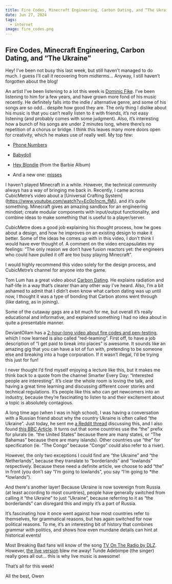 ```yaml
---
title: Fire Codes, Minecraft Engineering, Carbon Dating, and “The Ukraine”
date: Jun 27, 2024
tags:
  - internet
image: fire_codes.png
---
```


## Fire Codes, Minecraft Engineering, Carbon Dating, and “The Ukraine”

Hey! I’ve been not busy this last week, but still haven’t managed to do much. I guess I’ll call it recovering from midterms… Anyway, I still haven’t forgotten about the blog!

An artist I’ve been listening to a lot this week is [Dominic Fike](https://open.spotify.com/artist/6USv9qhCn6zfxlBQIYJ9qs?si=zTQIYV_zRkm-QWBkN5UmgQ). I’ve been listening to him for a few years, and have grown more fond of his music recently. He definitely falls into the indie / alternative genre, and some of his songs are so odd… despite how good they are. The only thing I dislike about his music is that you can’t really listen to it with friends, it’s not easy listening (and probably comes with some judgment). Also, it’s interesting how a bunch of his songs are under 2 minutes long, where there’s no repetition of a chorus or bridge. I think this leaves many more doors open for creativity, which he makes use of really well. My top few:

* [Phone Numbers](https://open.spotify.com/track/3f9Mzvd3URfbbIJBX4pz9Z?si=494d9c6a2c4e4b87)

* [Babydoll](https://open.spotify.com/track/7yNf9YjeO5JXUE3JEBgnYc?si=2c33fb44d2744676)

* [Hey Blondie](https://open.spotify.com/track/0hABacr1yTSleOlPKpIWBb?si=6d9ac6dd2fc64a92) (from the Barbie Album)

* And a new one: [misses](https://open.spotify.com/track/6WTFHKrnZpwEBLRS10Ylqs?si=2eefab10bb444eb4)

I haven’t played Minecraft in a while. However, the technical community always has a way of bringing me back in. Recently, I came across CubicMetre’s video about a [Universal Crafting System](https://www.youtube.com/watch?v=Ec0o1ncm_fM\), and it’s quite something. Minecraft gives an amazing sandbox for an engineering mindset; create modular components with input/output functionality, and combine ideas to make something that is useful to a player/server.

CubicMetre does a good job explaining his thought process, how he goes about a design, and how he improves on an existing design to make it better. Some of the ideas he comes up with in this video, I don’t think I would have ever thought of. A comment on the video encapsulates my feelings: “The only reason we don’t have fusion reactors yet: the engineers who could have pulled it off are too busy playing Minecraft”.

I would highly recommend this video solely for the design process, and CubicMetre’s channel for anyone into the game.

Tom Lum has a great video about [Carbon Dating](https://www.youtube.com/watch?v=XN758QmTus0). He explains radiation and half-life in a way that’s clearer than any other way I’ve heard. Also, I’m a bit ashamed to admit that I didn’t even know what carbon dating was up until now, I thought it was a type of bonding that Carbon atoms went through (like dating, as in joining).

Some of the cutaway gags are a bit much for me, but overall it’s really educational and informative, and explained something I had no idea about in quite a presentable manner.

DeviantOllam has a [2-hour-long video about fire codes and pen-testing](https://www.youtube.com/watch?v=CtHpiNBzPsk), which I now learned is also called “red-teaming”. First off, to have a job description of “I get paid to break into places” is awesome. It sounds like an amazing gig that you can have a lot of fun with, pretending to be someone else and breaking into a huge corporation. If it wasn’t illegal, I’d be trying this just for fun!

I never thought I’d find myself enjoying a lecture like this, but it makes me think back to a quote from the channel Smarter Every Day: “Interested people are interesting”. It’s clear the whole room is loving the talk, and having a great time learning and discussing different cover stories and technical regulations. It’s people like this who can get newcomers into an industry, because they’re fascinating to listen to and their excitement about a topic is absolutely contagious.

A long time ago (when I was in high school), I was having a conversation with a Russian friend about why the country Ukraine is often called “the Ukraine”. Just today, he sent me [a Reddit thread](https://www.reddit.com/r/AskHistory/comments/17pclif/why_do_some_countries_have_the_in_front_of_their/) discussing this, and I also found [this BBC Article](https://www.bbc.com/news/magazine-18233844). It turns out that some countries use the “the” prefix for plurals (ie. “the United States” because there are many states, or “The Bahamas” because there are many islands). Other countries use “the” for specification (ie. “The Congo” because “Congo” could also refer to a river).

However, the only two exceptions I could find are “the Ukraine” and “the Netherlands”, because they translate to “borderlands” and “lowlands” respectively. Because these need a definite article, we choose to add “the” in front (you don’t say “I’m going to lowlands”, you say “I’m going to *the *lowlands”).

And there's another layer! Because Ukraine is now sovereign from Russia (at least according to most countries), people have generally switched from calling it “the Ukraine” to just “Ukraine”, because referring to it as “the borderlands” can disregard this and imply it’s a part of Russia.

It’s fascinating how it once went against how most countries refer to themselves, for grammatical reasons, but has again switched for now political reasons. To me, it’s an interesting bit of history that combines grammar with politics, and shows how even mundane details can hint at historical events!

Most Breaking Bad fans will know of the song [TV On The Radio by DLZ](https://open.spotify.com/track/6La3P2zp9KaW1d35hwm0Xh?si=4a2d299d2d5b4bd5). However, [the live version](https://www.youtube.com/watch?v=8WGyq7mUZA0) blew me away! Tunde Adebimpe (the singer) really goes all out… this is why live music is awesome!

That’s all for this week!

All the best,
Owen
